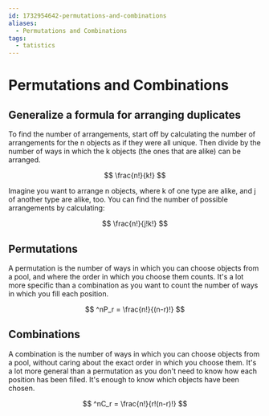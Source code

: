 ```yaml
---
id: 1732954642-permutations-and-combinations
aliases:
  - Permutations and Combinations
tags:
  - tatistics
---
```


# Permutations and Combinations

## Generalize a formula for arranging duplicates

To find the number of arrangements, start off by calculating the number of
arrangements for the n objects as if they were all unique. Then divide by
the number of ways in which the k objects (the ones that are alike) can be
arranged.

$$
\frac{n!}{k!}
$$

Imagine you want to arrange n objects, where k of one type are alike, and j of
another type are alike, too. You can find the number of possible arrangements by
calculating:

$$
\frac{n!}{j!k!}
$$

## Permutations

A permutation is the number of ways in which you
can choose objects from a pool, and where the order in
which you choose them counts. It's a lot more specific
than a combination as you want to count the number
of ways in which you fill each position.

$$
^nP_r = \frac{n!}{(n-r)!}
$$

## Combinations

A combination is the number of ways in which you
can choose objects from a pool, without caring about
the exact order in which you choose them. It's a lot
more general than a permutation as you don't need to
know how each position has been filled. It's enough to
know which objects have been chosen.

$$
^nC_r = \frac{n!}{r!(n-r)!}
$$
